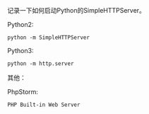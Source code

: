 
记录一下如何启动Python的SimpleHTTPServer。

Python2:

```text
python -m SimpleHTTPServer
```

Python3:

```text
python -m http.server
```

其他：

PhpStorm:

```text
PHP Built-in Web Server
```